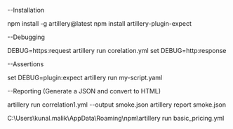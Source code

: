--Installation

npm install -g artillery@latest
npm install artillery-plugin-expect

--Debugging

DEBUG=https:request artillery run corelation.yml
set DEBUG=http:response

--Assertions

set DEBUG=plugin:expect
artillery run my-script.yaml

--Reporting (Generate a JSON and convert to HTML)
 
 artillery run correlation1.yml --output smoke.json
 artillery report smoke.json

 C:\Users\kunal.malik\AppData\Roaming\npm\artillery run basic_pricing.yml